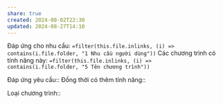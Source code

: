 ```yaml
---
share: true
created: 2024-08-02T22:30
updated: 2024-08-27T14:10
---
```

Đáp ứng cho nhu cầu: `=filter(this.file.inlinks, (i) => contains(i.file.folder, "1 Nhu cầu người dùng"))`
Các chương trình có tính năng này: `=filter(this.file.inlinks, (i) => contains(i.file.folder, "5 Tên chương trình"))`

Đáp ứng yêu cầu:: 
Đồng thời có thêm tính năng::

Loại chương trình:: 
